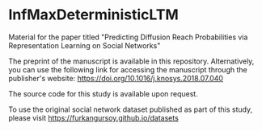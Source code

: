 # InfMaxDeterministicLTM
Material for the paper titled "Predicting Diffusion Reach Probabilities via Representation Learning on Social Networks"

The preprint of the manuscript is available in this repository. Alternatively, you can use the following link for accessing the manuscript through the publisher's website: https://doi.org/10.1016/j.knosys.2018.07.040

The source code for this study is available upon request.

To use the original social network dataset published as part of this study, please visit https://furkangursoy.github.io/datasets
